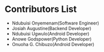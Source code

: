 # Contributors List
* Ndubuisi Onyemenam(Software Engineer)
* Josiah Augustine(Backend Developer)
* Ndubuisi Ugwulo(Android Developer)
* Anowe Godspower(Python Developer)
* Onuoha G. Chibuzo(Android Developer)